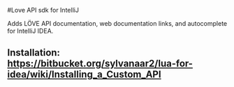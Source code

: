#Love API sdk for IntelliJ

Adds LÖVE API documentation, web documentation links, and autocomplete for IntelliJ IDEA.

## Installation: https://bitbucket.org/sylvanaar2/lua-for-idea/wiki/Installing_a_Custom_API